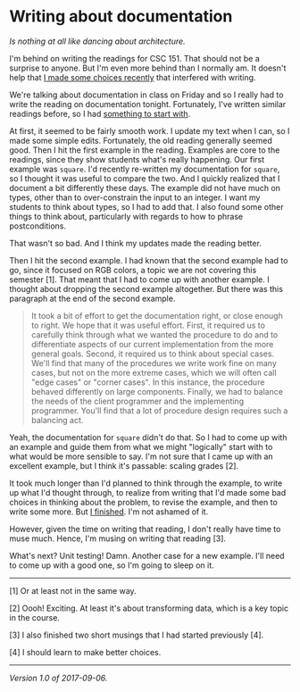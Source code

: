 Writing about documentation
===========================

_Is nothing at all like dancing about architecture._

I'm behind on writing the readings for CSC 151.  That should not be a
surprise to anyone. But I'm even more behind than I normally am.  It
doesn't help that [I made some choices recently](bad-choices-2017-09-06)
that interfered with writing.  

We're talking about documentation in class on Friday and so I really
had to write the reading on documentation tonight.  Fortunately,
I've written similar readings before, so I had [something to start
with](http://www.cs.grinnell.edu/~rebelsky/Courses/CSC151/2017S/readings/documentation-rgb-reading.html).

At first, it seemed to be fairly smooth work.  I update my text when
I can, so I made some simple edits.  Fortunately, the old reading
generally seemed good.  Then I hit the first example in the reading.
Examples are core to the readings, since they show students what's really
happening.  Our first example was `square`.  I'd recently re-written my
documentation for `square`, so I thought it was useful to compare the two.
And I quickly realized that I document a bit differently these days.
The example did not have much on types, other than to over-constrain
the input to an integer.  I want my students to think about types,
so I had to add that.  I also found some other things to think about,
particularly with regards to how to phrase postconditions.

That wasn't so bad.  And I think my updates made the reading better.

Then I hit the second example.  I had known that the second example
had to go, since it focused on RGB colors, a topic we are not covering
this semester [1].  That meant that I had to come up with another
example.  I thought about dropping the second example altogether.  But
there was this paragraph at the end of the second example.

> It took a bit of effort to get the documentation right, or close enough
to right. We hope that it was useful effort. First, it required us
to carefully think through what we wanted the procedure to do and to
differentiate aspects of our current implementation from the more general
goals. Second, it required us to think about special cases. We'll find
that many of the procedures we write work fine on many cases, but not
on the more extreme cases, which we will often call "edge cases" or
"corner cases". In this instance, the procedure behaved differently
on large components. Finally, we had to balance the needs of the client
programmer and the implementing programmer. You'll find that a lot of
procedure design requires such a balancing act.

Yeah, the documentation for `square` didn't do that.  So I had to come
up with an example and guide them from what we might "logically" start
with to what would be more sensible to say.  I'm not sure that I came up
with an excellent example, but I think it's passable: scaling grades [2].

It took much longer than I'd planned to think through the example, to
write up what I'd thought through, to realize from writing that I'd made
some bad choices in thinking about the problem, to revise the example,
and then to write some more.  But [I finished](http://www.cs.grinnell.edu/~rebelsky/Courses/CSC151/2017F/00/readings/documentation.html).  I'm not ashamed
of it.  

However, given the time on writing that reading, I don't really have
time to muse much.  Hence, I'm musing on writing that reading [3].

What's next?  Unit testing!  Damn.  Another case for a new example.  I'll
need to come up with a good one, so I'm going to sleep on it.

---

[1] Or at least not in the same way.

[2] Oooh!  Exciting.  At least it's about transforming data, which is a
key topic in the course.

[3] I also finished two short musings that I had started previously [4].

[4] I should learn to make better choices.

---

*Version 1.0 of 2017-09-06.*
